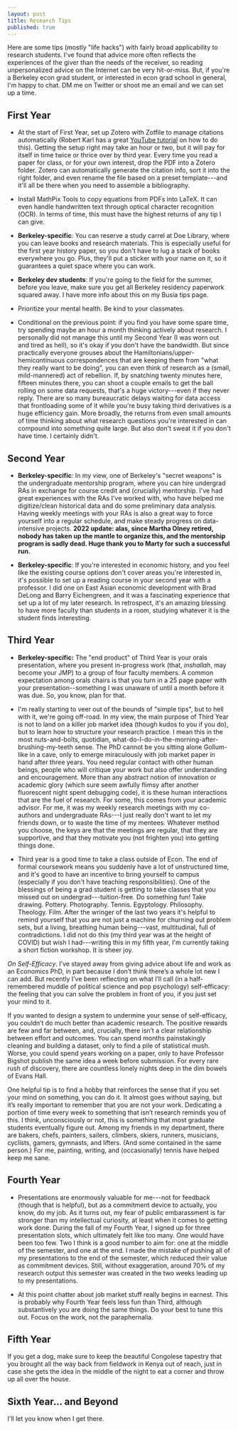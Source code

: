 ```yaml
---
layout: post
title: Research Tips
published: true
---
```


Here are some tips (mostly "life hacks") with fairly broad applicability to research students. I've found that advice more often reflects the experiences of the giver than the needs of the receiver, so reading unpersonalized advice on the Internet can be very hit-or-miss. But, if you're a Berkeley econ grad student, or interested in econ grad school in general, I'm happy to chat. DM me on Twitter or shoot me an email and we can set up a time.

## First Year

* At the start of First Year, set up Zotero with Zotfile to manage citations automatically (Robert Karl has a great [YouTube tutorial](https://www.youtube.com/watch?v=HBynXko1wUU) on how to do this). Getting the setup right may take an hour or two, but it will pay for itself in time twice or thrice over by third year. Every time you read a paper for class, or for your own interest, drop the PDF into a Zotero folder. Zotero can automatically generate the citation info, sort it into the right folder, and even rename the file based on a preset template---and it'll all be there when you need to assemble a bibliography.

* Install MathPix Tools to copy equations from PDFs into LaTeX. It can even handle handwritten text through optical character recognition (OCR). In terms of time, this must have the highest returns of any tip I can give.

* **Berkeley-specific**: You can reserve a study carrel at Doe Library, where you can leave books and research materials. This is especially useful for the first year history paper, so you don't have to lug a stack of books everywhere you go. Plus, they'll put a sticker with your name on it, so it guarantees a quiet space where you can work.

* **Berkeley dev students**: If you're going to the field for the summer, before you leave, make sure you get all Berkeley residency paperwork squared away. I have more info about this on my Busia tips page.

* Prioritize your mental health. Be kind to your classmates.

* Conditional on the previous point: if you find you have some spare time, try spending maybe an hour a month thinking actively about research. I personally did not manage this until my Second Year (I was worn out and tired as hell), so it's okay if you don't have the bandwidth. But since practically everyone grouses about the Hamiltonians/upper-hemicontinuous correspondences that are keeping them from "what they really want to be doing", you can even think of research as a (small, mild-mannered) act of rebellion. If, by snatching twenty minutes here, fifteen minutes there, you can shoot a couple emails to get the ball rolling on some data requests, that's a huge victory---even if they never reply. There are so many bureaucratic delays waiting for data access that frontloading some of it while you're busy taking third derivatives is a huge efficiency gain. More broadly, the returns from even small amounts of time thinking about what research questions you're interested in can compound into something quite large. But also don't sweat it if you don't have time. I certainly didn't.


## Second Year

* **Berkeley-specific**: In my view, one of Berkeley's "secret weapons" is the undergraduate mentorship program, where you can hire undergrad RAs in exchange for course credit and (crucially) mentorship. I've had great experiences with the RAs I've worked with, who have helped me digitize/clean historical data and do some preliminary data analysis. Having weekly meetings with your RAs is also a great way to force yourself into a regular schedule, and make steady progress on data-intensive projects. **2022 update: alas, since Martha Olney retired, nobody has taken up the mantle to organize this, and the mentorship program is sadly dead. Huge thank you to Marty for such a successful run.**

* **Berkeley-specific**: If you're interested in economic history, and you feel like the existing course options don't cover areas you're interested in, it's possible to set up a reading course in your second year with a professor. I did one on East Asian economic development with Brad DeLong and Barry Eichengreen, and it was a fascinating experience that set up a lot of my later research. In retrospect, it's an amazing blessing to have more faculty than students in a room, studying whatever it is the student finds interesting.

## Third Year

* **Berkeley-specific:** The "end product" of Third Year is your orals presentation, where you present in-progress work (that, *inshallah*, may become your JMP) to a group of four faculty members. A common expectation among orals chairs is that you turn in a 25 page paper with your presentation--something I was unaware of until a month before it was due. So, you know, plan for that.

* I'm really starting to veer out of the bounds of "simple tips", but to hell with it, we're going off-road. In my view, the main purpose of Third Year is not to land on a killer job market idea (though kudos to you if you do), but to learn how to structure your research practice. I mean this in the most nuts-and-bolts, quotidian, what-do-I-do-in-the-morning-after-brushing-my-teeth sense. The PhD cannot be you sitting alone Gollum-like in a cave, only to emerge miraculously with job market paper in hand after three years. You need regular contact with other human beings, people who will critique your work but also offer understanding and encouragement. More than any abstract notion of innovation or academic glory (which sure seem awfully flimsy after another fluorescent night spent debugging code), it is these human interactions that are the fuel of research. For some, this comes from your academic advisor. For me, it was my weekly research meetings with my co-authors and undergraduate RAs---I just really don't want to let my friends down, or to waste the time of my mentees. Whatever method you choose, the keys are that the meetings are regular, that they are supportive, and that they motivate you (not frighten you) into getting things done.

* Third year is a good time to take a class outside of Econ. The end of formal coursework means you suddenly have a lot of unstructured time, and it's good to have an incentive to bring yourself to campus (especially if you don't have teaching responsibilities). One of the blessings of being a grad student is getting to take classes that you missed out on undergrad---tuition-free. Do something fun! Take drawing. Pottery. Photography. Tennis. Egyptology. Philosophy. Theology. Film. After the wringer of the last two years it's helpful to remind yourself that you are not just a machine for churning out problem sets, but a living, breathing human being---vast, multitudinal, full of contradictions. I did not do this (my third year was at the height of COVID) but wish I had---writing this in my fifth year, I'm currently taking a short fiction workshop. It is sheer joy. 

*On Self-Efficacy*. I’ve stayed away from giving advice about life and work as an Economics PhD, in part because I don’t think there’s a whole lot new I can add. But recently I’ve been reflecting on what I’ll call (in a half-remembered muddle of political science and pop psychology) self-efficacy: the feeling that you can solve the problem in front of you, if you just set your mind to it. 

If you wanted to design a system to undermine your sense of self-efficacy, you couldn’t do much better than academic research. The positive rewards are few and far between, and, crucially, there isn’t a clear relationship between effort and outcomes. You can spend months painstakingly cleaning and building a dataset, only to find a pile of statistical mush. Worse, you could spend years working on a paper, only to have Professor Bigshot publish the same idea a week before submission. For every rare rush of discovery, there are countless lonely nights deep in the dim bowels of Evans Hall.

One helpful tip is to find a hobby that reinforces the sense that if you set your mind on something, you can do it. It almost goes without saying, but it’s really important to remember that you are not your work. Dedicating a portion of time every week to something that isn’t research reminds you of this. I think, unconsciously or not, this is something that most graduate students eventually figure out. Among my friends in my department, there are bakers, chefs, painters, sailers, climbers, skiers, runners, musicians, cyclists, gamers, gymnasts, and lifters. (And some contained in the same person.) For me, painting, writing, and (occasionally) tennis have helped keep me sane. 





## Fourth Year

* Presentations are enormously valuable for me---not for feedback (though that is helpful), but as a commitment device to actually, you know, do my job. As it turns out, my fear of public embarassment is far stronger than my intellectual curiosity, at least when it comes to getting work done. During the fall of my Fourth Year, I signed up for three presentation slots, which ultimately felt like too many. One would have been too few. Two I think is a good number to aim for: one at the middle of the semester, and one at the end. I made the mistake of pushing all of my presentations to the end of the semester, which reduced their value as commitment devices. Still, without exaggeration, around 70% of my research output this semester was created in the two weeks leading up to my presentations. 

* At this point chatter about job market stuff really begins in earnest. This is probably why Fourth Year feels less fun than Third, although substantively you are doing the same things. Do your best to tune this out. Focus on the work, not the paraphernalia.

## Fifth Year

If you get a dog, make sure to keep the beautiful Congolese tapestry that you brought all the way back from fieldwork in Kenya out of reach, just in case she gets the idea in the middle of the night to eat a corner and throw up all over the house.

## Sixth Year... and Beyond

I'll let you know when I get there.

